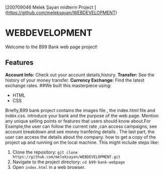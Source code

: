[200709046  Melek Şayan midterm Project ]
(https://github.com/meleksayan/WEBDEVELOPMENT)
# WEBDEVELOPMENT
Welcome to the B99 Bank web page project!
## Features 
**Account Info:** Check out your account details,history.
**Transfer:** See the history of your money transfer.
**Currency Exchange:** Find the latest exchange rates.
##We built this masterpiece using:
- HTML
- CSS

Briefly,B99  bank project contains  the images file , the index.html file and index.css. introduce your bank and the purpose of the web page. Mention any unique selling points or features that users should know about.For Example,the user can follow the current rate ,can access campaigns, see account breakdown and see money tranfering details .
The last part, the user can access the details about the company.
how to get a copy of the project up and running on the local machine. This might include steps like:
1. Clone the repository: `git clone https://github.com/meleksayan/WEBDEVELOPMENT.git`
2. Navigate to the project directory: `cd b99-bank-webpage`
3. Open `index.html` in a web browser.




